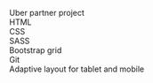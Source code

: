 Uber partner project<br>
HTML<br> CSS<br> SASS<br> Bootstrap grid<br> Git<br> Adaptive layout for tablet and mobile

